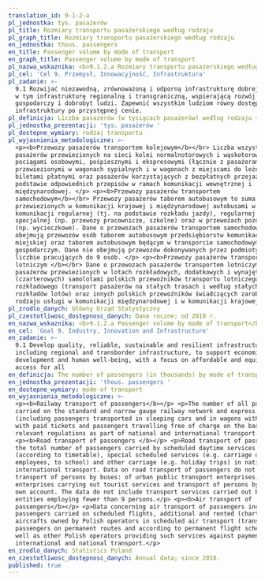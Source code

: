 ```yaml
---
translation_id: 9-1-2-a
pl_jednostka: tys. pasażerów
pl_title: Rozmiary transportu pasażerskiego według rodzaju
pl_graph_title: Rozmiary transportu pasażerskiego według rodzaju
en_jednostka: thous. passengers
en_title: Passenger volume by mode of transport
en_graph_title: Passenger volume by mode of transport
pl_nazwa_wskaznika: <b>9.1.2.a Rozmiary transportu pasażerskiego według rodzaju</b>
pl_cel: 'Cel 9. Przemysł, Innowacyjność, Infrastruktura'
pl_zadanie: >-
  9.1 Rozwijać niezawodną, zrównoważoną i odporną infrastrukturę dobrej jakości,
  w tym infrastrukturę regionalną i transgraniczną, wspierającą rozwój
  gospodarczy i dobrobyt ludzi. Zapewnić wszystkim ludziom równy dostęp do
  infrastruktury po przystępnej cenie.
pl_definicja: Liczba pasażerów (w tysiącach pasażerów) według rodzaju transportu.
pl_jednostka_prezentacji: 'tys. pasażerów '
pl_dostepne_wymiary: rodzaj transportu
pl_wyjasnienia_metodologiczne: >-
  <p><b>Przewozy pasażerów transportem kolejowym</b></br> Liczba wszystkich
  pasażerów przewiezionych na sieci kolei normalnotorowych i wąskotorowych
  pociągami osobowymi, pośpiesznymi i ekspresowymi (łącznie z pasażerami
  przewiezionymi w wagonach sypialnych i w wagonach z miejscami do leżenia) z
  biletami płatnymi oraz pasażerów korzystających z bezpłatnych przejazdów na
  podstawie odpowiednich przepisów w ramach komunikacji wewnętrznej i
  międzynarodowej. </p> <p><b>Przewozy pasażerów transportem
  samochodowym</b></br> Przewozy pasażerów taborem autobusowym to suma pasażerów
  przewiezionych w komunikacji krajowej i międzynarodowej autobusami w ramach
  komunikacji regularnej (tj. na podstawie rozkładu jazdy), regularnej
  specjalnej (np. przewozy pracownicze, szkolne) oraz w przewozach pozostałych
  (np. wycieczkowe). Dane o przewozach pasażerów transportem samochodowym nie
  obejmują przewozów osób taborem autobusowym przedsiębiorstw komunikacji
  miejskiej oraz taborem autobusowym będącym w transporcie samochodowym
  gospodarczym. Dane nie obejmują przewozów dokonywanych przez podmioty o
  liczbie pracujących do 9 osób. </p> <p><b>Przewozy pasażerów transportem
  lotniczym </b></br> Dane o przewozach pasażerów transportem lotniczym obejmują
  pasażerów przewiezionych w lotach rozkładowych, dodatkowych i wynajętych
  (czarterowych) samolotami polskich przewoźników transportu lotniczego
  rozkładowego (transport pasażerów na stałych trasach i według stałych
  rozkładów lotów) oraz innych polskich przewoźników świadczących zarobkowo tego
  rodzaju usługi w komunikacji międzynarodowej i w komunikacji krajowej. </p>
pl_zrodlo_danych: Główny Urząd Statystyczny
pl_czestotliwosc_dostępnosc_danych: Dane roczne; od 2010 r.
en_nazwa_wskaznika: <b>9.1.2.a Passenger volume by mode of transport</b>
en_cel: 'Goal 9. Industry, Innovation and Infrastructure'
en_zadanie: >-
  9.1 Develop quality, reliable, sustainable and resilient infrastructure,
  including regional and transborder infrastructure, to support economic
  development and human well-being, with a focus on affordable and equitable
  access for all
en_definicja: The number of passengers (in thousands) by mode of transport.
en_jednostka_prezentacji: 'thous. passengers '
en_dostepne_wymiary: mode of transport
en_wyjasnienia_metodologiczne: >-
  <p><b>Railway transport of passengers</b></p> <p>The number of all passengers
  carried on the standard and narrow gauge railway network and express trains
  (including passengers transported in sleeping cars and in wagons with berths)
  with paid tickets and passengers travelling free of charge on the basis of
  relevant regulations as part of national and international transport.</p>
  <p><b>Road transport of passengers </b></p> <p>Road transport of passengers is
  the total number of passengers carried by scheduled daytime services
  (according to timetable), special scheduled services (e.g. carriage of
  employees, to school) and other carriage (e.g. holiday trips) in national and
  international transport. Data on road transport of passengers do not include
  transport of persons by buses: of urban public transport enterprises,
  enterprises carrying out tourist services and transport of persons by buses on
  own account. The data do not include transport services carried out by
  entities employing fewer than 9 persons.</p> <p><b>Air transport of
  passengers</b></p> <p>Data concerning air transport of passengers include
  passengers carried on scheduled flights, additional and rented (chartered), by
  aircrafts owned by Polish operators in scheduled air transport (transport of
  passengers on permanent routes and according to permanent flight schedules) as
  well as other Polish operators providing such services against payment in
  international and national transport.</p>
en_zrodlo_danych: Statistics Poland
en_czestotliwosc_dostępnosc_danych: Annual data; since 2010.
published: true
---
```

